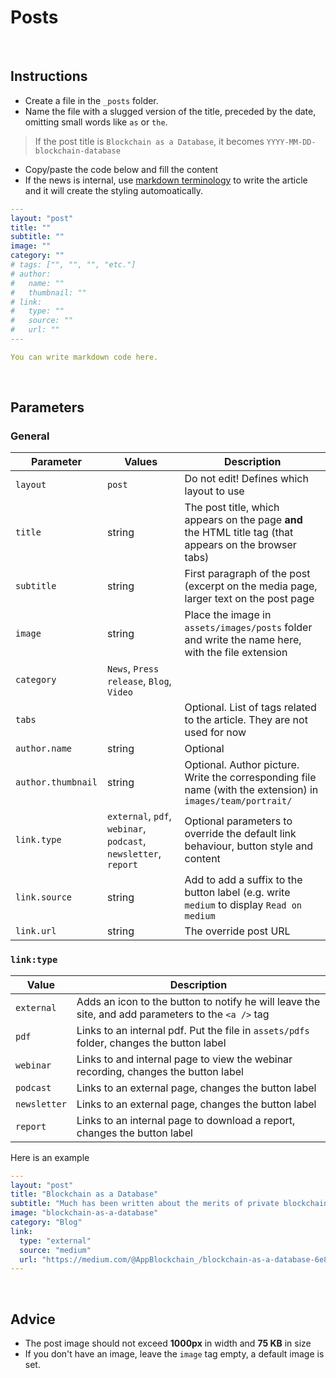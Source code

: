 # Posts

<!------------------------------------------------------>
<p>&nbsp;</p>
<!------------------------------------------------------>

## Instructions

- Create a file in the `_posts` folder.
- Name the file with a slugged version of the title, preceded by the date, omitting small words like `as` or `the`.

> If the post title is `Blockchain as a Database`, it becomes `YYYY-MM-DD-blockchain-database`

- Copy/paste the code below and fill the content
- If the news is internal, use [markdown terminology](https://github.com/adam-p/markdown-here/wiki/Markdown-Cheatsheet) to write the article and it will create the styling automoatically.

```yml
---
layout: "post"
title: ""
subtitle: ""
image: ""
category: ""
# tags: ["", "", "", "etc."]
# author:
#   name: ""
#   thumbnail: ""
# link:
#   type: ""
#   source: ""
#   url: ""
---

You can write markdown code here.
```

<!------------------------------------------------------>
<p>&nbsp;</p>
<!------------------------------------------------------>

## Parameters

### General

| Parameter | Values | Description |
| --- | --- | --- |
| `layout` | `post` | Do not edit! Defines which layout to use |
| `title` | string | The post title, which appears on the page **and** the HTML title tag (that appears on the browser tabs) |
| `subtitle` | string | First paragraph of the post (excerpt on the media page, larger text on the post page |
| `image` | string | Place the image in `assets/images/posts` folder and  write the name here, with the file extension |
| `category` | `News`, `Press release`, `Blog`, `Video` | |
| `tabs` | | Optional. List of tags related to the article. They are not used for now |
| `author.name` | string | Optional |
| `author.thumbnail` | string | Optional. Author picture. Write the corresponding file name (with the extension) in `images/team/portrait/` |
| `link.type` | `external`, `pdf`, `webinar`, `podcast`, `newsletter`, `report` | Optional parameters to override the default link behaviour, button style and content |
| `link.source` | string | Add to add a suffix to the button label (e.g. write `medium` to display `Read on medium` |
| `link.url` | string | The override post URL |

### `link:type`

| Value | Description |
| --- | --- |
| `external` | Adds an icon to the button to notify he will leave the site, and add parameters to the `<a />` tag |
| `pdf` | Links to an internal pdf. Put the file in `assets/pdfs` folder, changes the button label |
| `webinar` | Links to and internal page to view the webinar recording, changes the button label |
| `podcast` | Links to an external page, changes the button label |
| `newsletter` | Links to an external page, changes the button label |
| `report` | Links to an internal page to download a report, changes the button label |

Here is an example

```yml
---
layout: "post"
title: "Blockchain as a Database"
subtitle: "Much has been written about the merits of private blockchains. including articles by Richard Brown of IBM, as well as the founders of Eris."
image: "blockchain-as-a-database"
category: "Blog"
link:
  type: "external"
  source: "medium"
  url: "https://medium.com/@AppBlockchain_/blockchain-as-a-database-6e81f915f207"
---
```

<!------------------------------------------------------>
<p>&nbsp;</p>
<!------------------------------------------------------>

## Advice

- The post image should not exceed **1000px** in width and **75 KB** in size
- If you don't have an image, leave the `image` tag empty, a default image is set.
